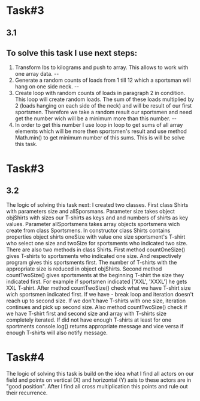 # Task#3
3.1
--
 To solve this task I use next steps:
--
1. Transform lbs to kilograms and push to array. This allows to work with one array data.
--
2. Generate a random counts of loads from 1 till 12 which a sportsman will hang on one side neck.
--
3. Create loop with random counts of loads in paragraph 2 in condition. This loop will create random loads. The sum of these loads multiplied by 2 (loads hanging on each side of the neck) and will be result of our first sportsmen. Therefore we take a random result our sportsmen and need get the number wich will be a minimum more than this number.
--
4. In order to get this number I use loop in loop to get sums of all array elements which will be more then sportsmen's result and use method Math.min() to get minimum number of this sums. This is will be solve this task.

# Task#3
3.2
--
The logic of solving this task next:
I created two classes. First class Shirts with parameters size and allSporsmans. Parameter size takes object objShirts with sizes our T-shirts as keys and and numbers of shirts as key values. Parameter allSportsmens takes array objects sportsmens wich create from class Sportsmens. 
In сonstructor class Shirts contains properties object shirts oneSize with value one size sportsment's T-shirt who select one size and twoSize for sportsments who indicated two size. There are also two methods in class Shirts. 
First method countOneSize() gives T-shirts to sportsments who indicated one size. And respectively program gives this sportsments first. The number of T-shirts with the appropriate size is reduced in object objShirts. 
Second method countTwoSize() gives sportsments at the beginning T-shirt the size they indicated first. For example if sportsmen indicated ['XXL', 'XXXL'] he gets XXL T-shirt.
After method countTwoSize() check what we have T-shirt size wich sportsmen indicated first. If we have - break loop and  iteration doesn't reach up to second size. If we don't have T-shirts with one size, iteration    continues and pick up second size. 
Also method countTwoSize() check if we have T-shirt first and second size and array with T-shirts size completely iterated.
If did not have enough T-shirts at least for one sportments console.log() returns appropriate message and vice versa if enough T-shirts will also notify message.  

# Task#4

 The logic of solving this task is build on the idea what I find all actors on our field and points on vertical (X) and horizontal (Y)  axis to these actors are in "good position". After I find all cross multiplication this points and rule out their recurrence.                
